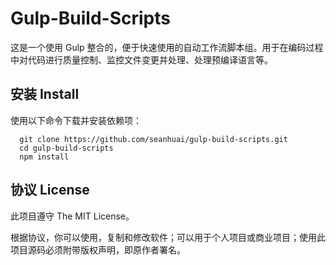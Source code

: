 
# Gulp-Build-Scripts

这是一个使用 Gulp 整合的，便于快速使用的自动工作流脚本组。用于在编码过程中对代码进行质量控制、监控文件变更并处理、处理预编译语言等。

## 安装 Install

使用以下命令下载并安装依赖项：

```shell
  git clone https://github.com/seanhuai/gulp-build-scripts.git
  cd gulp-build-scripts 
  npm install
```

## 协议 License

此项目遵守 The MIT License。

根据协议，你可以使用，复制和修改软件；可以用于个人项目或商业项目；使用此项目源码必须附带版权声明，即原作者署名。